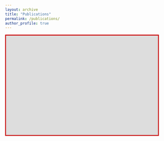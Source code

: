 ```yaml
---
layout: archive
title: "Publications"
permalink: /publications/
author_profile: true
---
```


<div style="border: 3px solid rgb(201, 0, 1); overflow: hidden; margin: 15px auto; max-width: 736px;">
<iframe scrolling="no" src="https://webis.de/publications.html?q=khalid%2Bal-khatib#div.uk-container.uk-margin-medium.publications-list" style="border: 0px none; margin-left: -185px; height: 859px; margin-top: -533px; width: 926px;">
</iframe>
</div>
